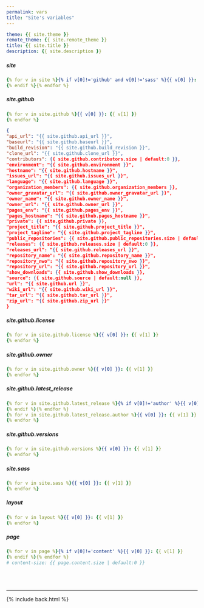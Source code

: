 ```yaml
---
permalink: vars
title: "Site's variables"
---
```


<style>.markdown-body .highlight pre{max-height:400px}</style>

```yml
theme: {{ site.theme }}
remote_theme: {{ site.remote_theme }}
title: {{ site.title }}
description: {{ site.description }}
```

##### site

```yml
{% for v in site %}{% if v[0]!='github' and v[0]!='sass' %}{{ v[0] }}: {{ v[1] }}
{% endif %}{% endfor %}
```

##### site.github

```yml
{% for v in site.github %}{{ v[0] }}: {{ v[1] }}
{% endfor %}
```

```json
{
"api_url": "{{ site.github.api_url }}",
"baseurl": "{{ site.github.baseurl }}",
"build_revision": "{{ site.github.build_revision }}",
"clone_url": "{{ site.github.clone_url }}",
"contributors": {{ site.github.contributors.size | default:0 }},
"environment": "{{ site.github.environment }}",
"hostname": "{{ site.github.hostname }}",
"issues_url": "{{ site.github.issues_url }}",
"language": "{{ site.github.language }}",
"organization_members": {{ site.github.organization_members }},
"owner_gravatar_url": "{{ site.github.owner_gravatar_url }}",
"owner_name": "{{ site.github.owner_name }}",
"owner_url": "{{ site.github.owner_url }}",
"pages_env": "{{ site.github.pages_env }}",
"pages_hostname": "{{ site.github.pages_hostname }}",
"private": {{ site.github.private }},
"project_title": "{{ site.github.project_title }}",
"project_tagline": "{{ site.github.project_tagline }}",
"public_repositories": {{ site.github.public_repositories.size | default:0 }},
"releases": {{ site.github.releases.size | default:0 }},
"releases_url": "{{ site.github.releases_url }}",
"repository_name": "{{ site.github.repository_name }}",
"repository_nwo": "{{ site.github.repository_nwo }}",
"repository_url": "{{ site.github.repository_url }}",
"show_downloads": {{ site.github.show_downloads }},
"source": {{ site.github.source | default:null }},
"url": "{{ site.github.url }}",
"wiki_url": "{{ site.github.wiki_url }}",
"tar_url": "{{ site.github.tar_url }}",
"zip_url": "{{ site.github.zip_url }}"
}
```

##### site.github.license

```yml
{% for v in site.github.license %}{{ v[0] }}: {{ v[1] }}
{% endfor %}
```

##### site.github.owner

```yml
{% for v in site.github.owner %}{{ v[0] }}: {{ v[1] }}
{% endfor %}
```

##### site.github.latest_release

```yml
{% for v in site.github.latest_release %}{% if v[0]!='author' %}{{ v[0] }}: {{ v[1] }}
{% endif %}{% endfor %}
{% for v in site.github.latest_release.author %}{{ v[0] }}: {{ v[1] }}
{% endfor %}
```

##### site.github.versions

```yml
{% for v in site.github.versions %}{{ v[0] }}: {{ v[1] }}
{% endfor %}
```

##### site.sass

```yml
{% for v in site.sass %}{{ v[0] }}: {{ v[1] }}
{% endfor %}
```

##### layout

```yml
{% for v in layout %}{{ v[0] }}: {{ v[1] }}
{% endfor %}
```

##### page

```yml
{% for v in page %}{% if v[0]!='content' %}{{ v[0] }}: {{ v[1] }}
{% endif %}{% endfor %}
# content-size: {{ page.content.size | default:0 }}

```

<div style="margin-top:4rem"></div>

***

{% include back.html %}
